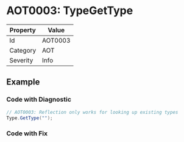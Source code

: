 # AOT0003: TypeGetType

| Property | Value       |
| -------- | ----------- |
| Id       | AOT0003     |
| Category | AOT         |
| Severity | Info        |

## Example

### Code with Diagnostic

```csharp
// AOT0003: Reflection only works for looking up existing types
Type.GetType("");
```

### Code with Fix

```csharp

```